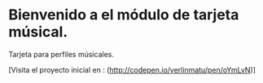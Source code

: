 # Bienvenido a el módulo de tarjeta músical.
Tarjeta para perfiles músicales.

[Visita el proyecto inicial en : (http://codepen.io/yerlinmatu/pen/oYmLvN)]

